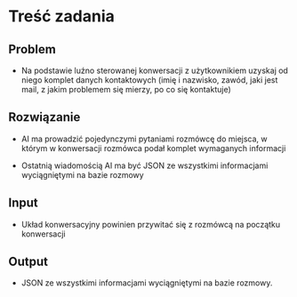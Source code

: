 # Treść zadania

## Problem

- Na podstawie luźno sterowanej konwersacji z użytkownikiem uzyskaj od niego komplet danych kontaktowych (imię i nazwisko, zawód, jaki jest mail, z jakim problemem się mierzy, po co się kontaktuje)

## Rozwiązanie

- AI ma prowadzić pojedynczymi pytaniami rozmówcę do miejsca, w którym w konwersacji rozmówca podał komplet wymaganych informacji

- Ostatnią wiadomością AI ma być JSON ze wszystkimi informacjami wyciągniętymi na bazie rozmowy

## Input

- Układ konwersacyjny powinien przywitać się z rozmówcą na początku konwersacji

## Output

- JSON ze wszystkimi informacjami wyciągniętymi na bazie rozmowy.
